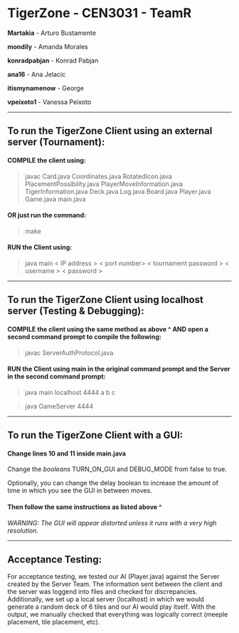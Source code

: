 # TigerZone - CEN3031 - TeamR
  **Martakia** - Arturo Bustamente
  
  **mondily** - Amanda Morales
  
  **konradpabjan** - Konrad Pabjan
  
  **ana16** - Ana Jelacic
  
  **itismynamenow** - George
  
  **vpeixoto1** - Vanessa Peixoto
  
---  

## To run the TigerZone Client using an external server (Tournament):

#### COMPILE the client using:

>  javac Card.java Coordinates.java RotatedIcon.java PlacementPossibility.java
>   PlayerMoveInformation.java TigerInformation.java Deck.java Log.java Board.java
>   Player.java Game.java main.java

#### OR just run the command:

>  make
 
#### RUN the Client using:

>  java main < IP address > < port number> < tournament password > < username > < password >
  
---

## To run the TigerZone Client using localhost server (Testing & Debugging):

#### COMPILE the client using the same method as above ^ AND open a second command prompt to compile the following:

>  javac ServerAuthProtocol.java
 
#### RUN the Client using main in the original command prompt and the Server in the second command prompt:

>  java main localhost 4444 a b c

>  java GameServer 4444

---

## To run the TigerZone Client with a GUI:

#### Change lines 10 and 11 inside main.java

  Change the *booleans* TURN_ON_GUI and DEBUG_MODE from false to true.
  
  Optionally, you can change the delay boolean to increase the amount of time in which you see the GUI in between moves.
  
#### Then follow the same instructions as listed above ^
  
  *WARNING: The GUI will appear distorted unless it runs with a very high resolution.*

---

## Acceptance Testing:

For acceptance testing, we tested our AI (Player.java) against the Server created by the Server Team. The information sent between the client and the server was loggend into files and checked for discrepancies. Additionally, we set up a local server (localhost) in which we would generate a random deck of 6 tiles and our AI would play itself. With the output, we manually checked that everything was logically correct (meeple placement, tile placement, etc).
